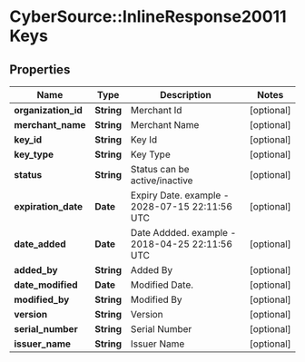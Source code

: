 # CyberSource::InlineResponse20011Keys

## Properties
Name | Type | Description | Notes
------------ | ------------- | ------------- | -------------
**organization_id** | **String** | Merchant Id | [optional] 
**merchant_name** | **String** | Merchant Name | [optional] 
**key_id** | **String** | Key Id | [optional] 
**key_type** | **String** | Key Type | [optional] 
**status** | **String** | Status can be active/inactive | [optional] 
**expiration_date** | **Date** | Expiry Date. example - 2028-07-15 22:11:56 UTC | [optional] 
**date_added** | **Date** | Date Addded. example - 2018-04-25 22:11:56 UTC | [optional] 
**added_by** | **String** | Added By | [optional] 
**date_modified** | **Date** | Modified Date. | [optional] 
**modified_by** | **String** | Modified By | [optional] 
**version** | **String** | Version | [optional] 
**serial_number** | **String** | Serial Number | [optional] 
**issuer_name** | **String** | Issuer Name | [optional] 


